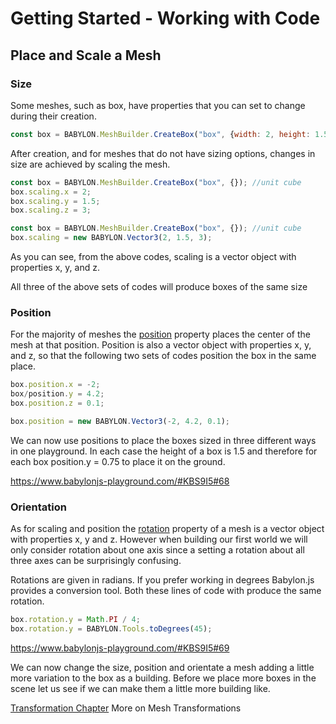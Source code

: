 # Getting Started - Working with Code
## Place and Scale a Mesh

### Size
Some meshes, such as box, have properties that you can set to change during their creation.

```javascript
const box = BABYLON.MeshBuilder.CreateBox("box", {width: 2, height: 1.5, depth: 3})
```

After creation, and for meshes that do not have sizing options, changes in size are achieved by scaling the mesh.

```javascript
const box = BABYLON.MeshBuilder.CreateBox("box", {}); //unit cube
box.scaling.x = 2;
box.scaling.y = 1.5;
box.scaling.z = 3;
```

```javascript
const box = BABYLON.MeshBuilder.CreateBox("box", {}); //unit cube
box.scaling = new BABYLON.Vector3(2, 1.5, 3);
```

As you can see, from the above codes, scaling is a vector object with properties x, y, and z.

All three of the above sets of codes will produce boxes of the same size

### Position
For the majority of meshes the [position]() property places the center of the mesh at that position. Position is also a vector object with properties x, y, and z, so that the following two sets of codes position the box in the same place.

```javascript
box.position.x = -2;
box/position.y = 4.2;
box.position.z = 0.1;
```

```javascript
box.position = new BABYLON.Vector3(-2, 4.2, 0.1);
```

We can now use positions to place the boxes sized in three different ways in one playground. In each case the height of a box is 1.5 and therefore for each box position.y = 0.75 to place it on the ground.


https://www.babylonjs-playground.com/#KBS9I5#68

### Orientation
As for scaling and position the [rotation](/babylon101/rotation) property of a mesh is a vector object with properties x, y and z. However when building our first world we will only consider rotation about one axis since a setting a rotation about all three axes can be surprisingly confusing.

Rotations are given in radians. If you prefer working in degrees Babylon.js provides a conversion tool. Both these lines of code with produce the same rotation.

```javascript
box.rotation.y = Math.PI / 4;
box.rotation.y = BABYLON.Tools.toDegrees(45);
```

https://www.babylonjs-playground.com/#KBS9I5#69

We can now change the size, position and orientate a mesh adding a little more variation to the box as a building. Before we place more boxes in the scene let us see if we can make them a little more building like.

[Transformation Chapter](/how_to/transforms/position) More on Mesh Transformations